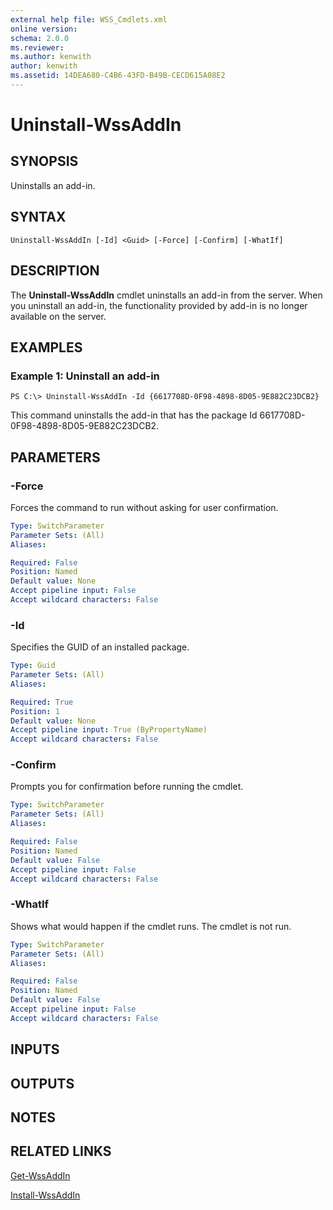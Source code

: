 ```yaml
---
external help file: WSS_Cmdlets.xml
online version: 
schema: 2.0.0
ms.reviewer:
ms.author: kenwith
author: kenwith
ms.assetid: 14DEA680-C4B6-43FD-B49B-CECD615A08E2
---
```


# Uninstall-WssAddIn

## SYNOPSIS
Uninstalls an add-in.

## SYNTAX

```
Uninstall-WssAddIn [-Id] <Guid> [-Force] [-Confirm] [-WhatIf]
```

## DESCRIPTION
The **Uninstall-WssAddIn** cmdlet uninstalls an add-in from the server.
When you uninstall an add-in, the functionality provided by add-in is no longer available on the server.

## EXAMPLES

### Example 1: Uninstall an add-in
```
PS C:\> Uninstall-WssAddIn -Id {6617708D-0F98-4898-8D05-9E882C23DCB2}
```

This command uninstalls the add-in that has the package Id 6617708D-0F98-4898-8D05-9E882C23DCB2.

## PARAMETERS

### -Force
Forces the command to run without asking for user confirmation.

```yaml
Type: SwitchParameter
Parameter Sets: (All)
Aliases: 

Required: False
Position: Named
Default value: None
Accept pipeline input: False
Accept wildcard characters: False
```

### -Id
Specifies the GUID of an installed package.

```yaml
Type: Guid
Parameter Sets: (All)
Aliases: 

Required: True
Position: 1
Default value: None
Accept pipeline input: True (ByPropertyName)
Accept wildcard characters: False
```

### -Confirm
Prompts you for confirmation before running the cmdlet.

```yaml
Type: SwitchParameter
Parameter Sets: (All)
Aliases: 

Required: False
Position: Named
Default value: False
Accept pipeline input: False
Accept wildcard characters: False
```

### -WhatIf
Shows what would happen if the cmdlet runs.
The cmdlet is not run.

```yaml
Type: SwitchParameter
Parameter Sets: (All)
Aliases: 

Required: False
Position: Named
Default value: False
Accept pipeline input: False
Accept wildcard characters: False
```

## INPUTS

## OUTPUTS

## NOTES

## RELATED LINKS

[Get-WssAddIn](./Get-WssAddIn.md)

[Install-WssAddIn](./Install-WssAddIn.md)

